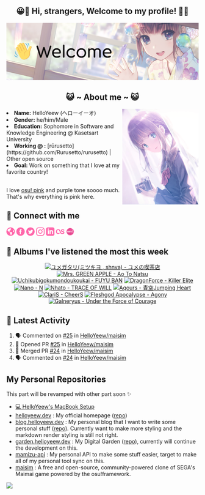 <h2 align="center">😀💖 Hi, strangers, Welcome to my profile! 💖😀</h2>

<img src="welcome-banner.png" alt="Welcome!">

<h2 align="center">😺 ~ About me ~ 😺</h2> 
<img src="about-me-pic.png" width="200" align="right">
<li><b>Name:</b> HelloYeew (ヘローイーオ)</li>
<li><b>Gender:</b> he/him/Male</li>
<li><b>Education:</b> Sophomore in Software and Knowledge Engineering @ Kasetsart University</li>
<li><b>Working @ :</b> [rūrusetto](https://github.com/Rurusetto/rurusetto) | Other open source</li>
<li><b>Goal:</b> Work on something that I love at my favorite country!</li>
<br>
<p>I love <a href="https://www.color-hex.com/color-palette/104633">osu! pink</a> and purple tone soooo much. That's why everything is pink here.</p>

## 💬 Connect with me

<a href="https://helloyeew.dev"><img src="icon/globe-pink.svg" alt="Website" width="22" height="22" style="vertical-align:middle"></a>
<a href="https://www.facebook.com/HelloYeew/"><img src="icon/facebook-pink.svg" alt="Facebook profiles" width="22" height="22" style="vertical-align:middle"></a>
<a href="https://twitter.com/nonggummud"><img src="icon/twitter-pink.svg" alt="Twitter profiles" width="22" height="22" style="vertical-align:middle"></a>
<a href="https://www.instagram.com/ttim.gummud/"><img src="icon/instagram-pink.svg" alt="Instagram profiles" width="22" height="22" style="vertical-align:middle"></a>
<a href="https://www.linkedin.com/in/helloyeew"><img src="icon/linkedin-pink.svg" alt="Linkedin profiles" width="22" height="22" style="vertical-align:middle"></a>
<a href="https://www.last.fm/user/HelloYeew"><img src="icon/lastfm-pink.svg" alt="Last.fm profiles" width="22" height="22" style="vertical-align:middle"></a>
<a href="https://osu.ppy.sh/users/18735426"><img src="icon/osu.png" alt="osu! profiles" width="22" height="22" style="vertical-align:middle"></a>

## 🎵 Albums I've listened the most this week

<!-- lastfm -->
<p align="center"><a href="https://www.last.fm/music/%E3%83%A6%E3%83%A1%E3%82%AC%E3%82%BF%E3%83%AA(%E3%83%9F%E3%83%84%E3%82%AD%E3%83%A8+,+shnva)/%E3%83%A6%E3%83%A1%E3%81%AE%E5%96%AB%E8%8C%B6%E5%BA%97"><img src="https://lastfm.freetls.fastly.net/i/u/64s/a61f55afc4fb2356062c4df07cb90e6a.jpg" title="ユメガタリ(ミツキヨ , shnva) - ユメの喫茶店"></a> <a href="https://www.last.fm/music/Mrs.+GREEN+APPLE/Ao+To+Natsu"><img src="https://lastfm.freetls.fastly.net/i/u/64s/427730fa301a558e05f0b21ac7b0d692.jpg" title="Mrs. GREEN APPLE - Ao To Natsu"></a> <a href="https://www.last.fm/music/Uchikubigokumondoukoukai/FUYU+BAN"><img src="https://lastfm.freetls.fastly.net/i/u/64s/1c9262dd65e1cc85845c1f3b63c973d9.jpg" title="Uchikubigokumondoukoukai - FUYU BAN"></a> <a href="https://www.last.fm/music/DragonForce/Killer+Elite"><img src="https://lastfm.freetls.fastly.net/i/u/64s/4cf596acdd64d958d5325cb67ac1281f.jpg" title="DragonForce - Killer Elite"></a> <a href="https://www.last.fm/music/Nano/N"><img src="https://lastfm.freetls.fastly.net/i/u/64s/78b87981c50d419daa1c868f107c39c6.jpg" title="Nano - N"></a> <a href="https://www.last.fm/music/Nhato/TRACE+OF+WILL"><img src="https://lastfm.freetls.fastly.net/i/u/64s/4d8e811740f87d1b1d880777fcb65da0.jpg" title="Nhato - TRACE OF WILL"></a> <a href="https://www.last.fm/music/Aqours/%E9%9D%92%E7%A9%BAJumping+Heart"><img src="https://lastfm.freetls.fastly.net/i/u/64s/a64b8e96c7a2baacad4fa03d0ea8da5c.jpg" title="Aqours - 青空Jumping Heart"></a> <a href="https://www.last.fm/music/ClariS/CheerS"><img src="https://lastfm.freetls.fastly.net/i/u/64s/cc8bf5074b340780bab084e6b896f447.png" title="ClariS - CheerS"></a> <a href="https://www.last.fm/music/Fleshgod+Apocalypse/Agony"><img src="https://lastfm.freetls.fastly.net/i/u/64s/5696a3c7df654b5bbde2282036696db8.png" title="Fleshgod Apocalypse - Agony"></a> <a href="https://www.last.fm/music/Galneryus/Under+the+Force+of+Courage"><img src="https://lastfm.freetls.fastly.net/i/u/64s/07977695d3114433b96074320609b8d8.jpg" title="Galneryus - Under the Force of Courage"></a> </p>

## 🏃 Latest Activity

<!--START_SECTION:activity-->
1. 🗣 Commented on [#25](https://github.com/HelloYeew/maisim/issues/25) in [HelloYeew/maisim](https://github.com/HelloYeew/maisim)
2. 💪 Opened PR [#25](https://github.com/HelloYeew/maisim/pull/25) in [HelloYeew/maisim](https://github.com/HelloYeew/maisim)
3. 🎉 Merged PR [#24](https://github.com/HelloYeew/maisim/pull/24) in [HelloYeew/maisim](https://github.com/HelloYeew/maisim)
4. 🗣 Commented on [#24](https://github.com/HelloYeew/maisim/issues/24) in [HelloYeew/maisim](https://github.com/HelloYeew/maisim)
<!--END_SECTION:activity-->

## My Personal Repositories

This part will be revamped with other part soon ✨

- [💻 HelloYeew's MacBook Setup](https://github.com/HelloYeew/macbook-setup)
- [helloyeew.dev](https://www.helloyeew.dev) : My official homepage ([repo](https://github.com/HelloYeew/helloyeew.dev))
- [blog.helloyeew.dev](https://blog.helloyeew.dev/) : My personal blog that I want to write some personal stuff ([repo](https://github.com/HelloYeew/blog)). Currently want to make more styling and the markdown render styling is still not right.
- [garden.helloyeew.dev](https://garden.helloyeew.dev/) : My Digital Garden ([repo](https://github.com/HelloYeew/helloyeew-digital-garden)), currently will continue the development on this.
- [mamizu-api](https://github.com/HelloYeew/mamizu-api) : My personal API to make some stuff easier, target to make all of my personal tool sync on this.
- [maisim](https://github.com/HelloYeew/maisim) : A free and open-source, community-powered clone of SEGA's Maimai game powered by the osu!framework.

![](https://hit.yhype.me/github/profile?user_id=68165621)
<!--
**HelloYeew/HelloYeew** is a ✨ _special_ ✨ repository because its `README.md` (this file) appears on your GitHub profile.

Here are some ideas to get you started:

- 🔭 I’m currently working on ...
- 🌱 I’m currently learning ...
- 👯 I’m looking to collaborate on ...
- 🤔 I’m looking for help with ...
- 💬 Ask me about ...
- 📫 How to reach me: ...
- 😄 Pronouns: ...
- ⚡ Fun fact: ...
-->
